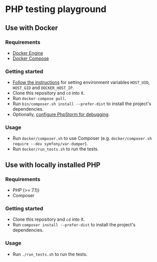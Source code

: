 # PHP testing playground

## Use with Docker

### Requirements

- [Docker Engine](https://docs.docker.com/engine/installation/)
- [Docker Compose](https://docs.docker.com/compose/install/)

### Getting started

- [Follow the instructions](https://github.com/matthiasnoback/php-workshop-tools/blob/master/README.md) for setting environment variables `HOST_UID`, `HOST_GID` and `DOCKER_HOST_IP`.
- Clone this repository and `cd` into it.
- Run `docker-compose pull`.
- Run `bin/composer.sh install --prefer-dist` to install the project's dependencies.
- Optionally, [configure PhpStorm for debugging](https://github.com/matthiasnoback/php-workshop-tools/blob/master/README.md).

### Usage

- Run `docker/composer.sh` to use Composer (e.g. `docker/composer.sh require --dev symfony/var-dumper`).
- Run `docker/run_tests.sh` to run the tests.

## Use with locally installed PHP

### Requirements

- PHP (>= 7.1))
- Composer

### Getting started

- Clone this repository and `cd` into it.
- Run `composer install --prefer-dist` to install the project's dependencies.

### Usage

- Run `./run_tests.sh` to run the tests.
